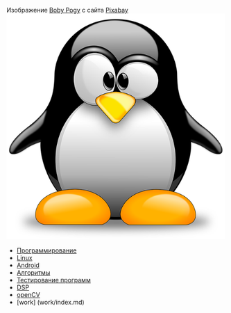 Изображение <a href="https://pixabay.com/ru/users/lukrate-607309/?utm_source=link-attribution&amp;utm_medium=referral&amp;utm_campaign=image&amp;utm_content=1531289">Boby Pogy</a> с сайта <a href="https://pixabay.com/ru/?utm_source=link-attribution&amp;utm_medium=referral&amp;utm_campaign=image&amp;utm_content=1531289">Pixabay</a>
![Image alt](image/pinguin.png)
- [Программирование](programming.md)
- [Linux](linux/linux.md)
- [Android](android/android.md)
- [Алгоритмы](algorithm/algorithm.md)
- [Тестирование программ](test_prog/test_prog.html)
- [DSP](DSP/dsp.md)
- [openCV](opencv/opencv.md)
- [work] (work/index.md)
